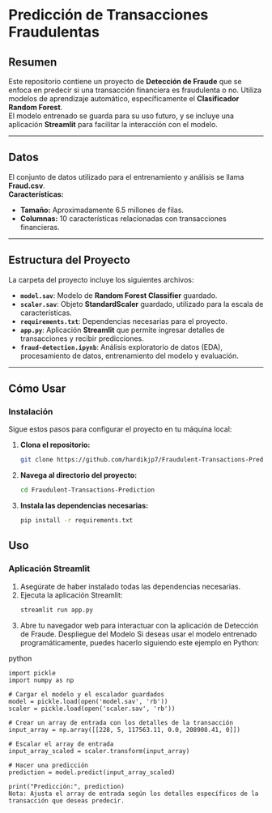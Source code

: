 # **Predicción de Transacciones Fraudulentas**

## **Resumen**
Este repositorio contiene un proyecto de **Detección de Fraude** que se enfoca en predecir si una transacción financiera es fraudulenta o no. Utiliza modelos de aprendizaje automático, específicamente el **Clasificador Random Forest**.  
El modelo entrenado se guarda para su uso futuro, y se incluye una aplicación **Streamlit** para facilitar la interacción con el modelo.

---

## **Datos**
El conjunto de datos utilizado para el entrenamiento y análisis se llama **Fraud.csv**.  
**Características:**
- **Tamaño:** Aproximadamente 6.5 millones de filas.
- **Columnas:** 10 características relacionadas con transacciones financieras.

---

## **Estructura del Proyecto**
La carpeta del proyecto incluye los siguientes archivos:

- **`model.sav`**: Modelo de **Random Forest Classifier** guardado.
- **`scaler.sav`**: Objeto **StandardScaler** guardado, utilizado para la escala de características.
- **`requirements.txt`**: Dependencias necesarias para el proyecto.
- **`app.py`**: Aplicación **Streamlit** que permite ingresar detalles de transacciones y recibir predicciones.
- **`fraud-detection.ipynb`**: Análisis exploratorio de datos (EDA), procesamiento de datos, entrenamiento del modelo y evaluación.

---

## **Cómo Usar**

### **Instalación**
Sigue estos pasos para configurar el proyecto en tu máquina local:

1. **Clona el repositorio:**
   ```bash
   git clone https://github.com/hardikjp7/Fraudulent-Transactions-Prediction.git
2. **Navega al directorio del proyecto:**
    ```bash
    cd Fraudulent-Transactions-Prediction
3. **Instala las dependencias necesarias:**
    ```bash
    pip install -r requirements.txt
## **Uso**
### **Aplicación Streamlit**
1. Asegúrate de haber instalado todas las dependencias necesarias.
2. Ejecuta la aplicación Streamlit:
    ```bash
    streamlit run app.py
3. Abre tu navegador web para interactuar con la aplicación de Detección de Fraude.
Despliegue del Modelo
Si deseas usar el modelo entrenado programáticamente, puedes hacerlo siguiendo este ejemplo en Python:

python

    import pickle
    import numpy as np
    
    # Cargar el modelo y el escalador guardados
    model = pickle.load(open('model.sav', 'rb'))
    scaler = pickle.load(open('scaler.sav', 'rb'))
    
    # Crear un array de entrada con los detalles de la transacción
    input_array = np.array([[228, 5, 117563.11, 0.0, 208908.41, 0]])
    
    # Escalar el array de entrada
    input_array_scaled = scaler.transform(input_array)
    
    # Hacer una predicción
    prediction = model.predict(input_array_scaled)
    
    print("Predicción:", prediction)
    Nota: Ajusta el array de entrada según los detalles específicos de la transacción que deseas predecir.